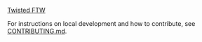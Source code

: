 <!--
Copyright (c) TwistedFTW
See LICENSE for details.
-->

<a href="http://iffy.github.io/twistedftw">Twisted FTW</a>

For instructions on local development and how to contribute, see
[CONTRIBUTING.md](CONTRIBUTING.md).